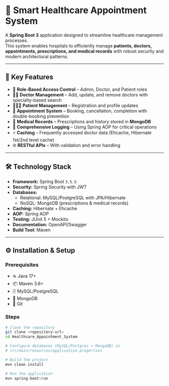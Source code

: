 # 🏥 Smart Healthcare Appointment System

A **Spring Boot 3** application designed to streamline healthcare management processes.  
This system enables hospitals to efficiently manage **patients, doctors, appointments, prescriptions, and medical records** with robust security and modern architectural patterns.

---

## 🚀 Key Features
- 🔐 **Role-Based Access Control** – Admin, Doctor, and Patient roles  
- 👨‍⚕️ **Doctor Management** – Add, update, and remove doctors with specialty-based search  
- 🧑‍🤝‍🧑 **Patient Management** – Registration and profile updates  
- 📅 **Appointment System** – Booking, cancellation, completion with double-booking prevention  
- 📑 **Medical Records** – Prescriptions and history stored in **MongoDB**  
- 📝 **Comprehensive Logging** – Using Spring AOP for critical operations  
- ⚡ **Caching** – Frequently accessed doctor data (Ehcache, Hibernate 1st/2nd level cache)  
- 🌐 **RESTful APIs** – With validation and error handling  

---

## 🛠 Technology Stack
- **Framework:** Spring Boot `3.5.5`  
- **Security:** Spring Security with JWT  
- **Databases:**  
  - Relational: MySQL/PostgreSQL with JPA/Hibernate  
  - NoSQL: MongoDB (prescriptions & medical records)  
- **Caching:** Hibernate + Ehcache  
- **AOP:** Spring AOP  
- **Testing:** JUnit 5 + Mockito  
- **Documentation:** OpenAPI/Swagger  
- **Build Tool:** Maven  

---

## ⚙️ Installation & Setup

### Prerequisites
- ☕ Java 17+  
- 📦 Maven 3.6+  
- 🗄 MySQL/PostgreSQL  
- 🍃 MongoDB  
- 🔗 Git  

### Steps
```bash
# Clone the repository
git clone <repository-url>
cd Healthcare_Appointment_System

# Configure databases (MySQL/Postgres + MongoDB) in
# src/main/resources/application.properties

# Build the project
mvn clean install

# Run the application
mvn spring-boot:run
